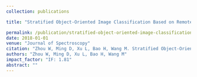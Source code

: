```yaml
---
collection: publications

title: "Stratified Object-Oriented Image Classification Based on Remote Sensing Image Scene Division"

permalink: /publication/stratified-object-oriented-image-classification-based-on-remote-sensing-image-scene-division
date: 2018-01-01
venue: "Journal of Spectroscopy"
citation: "Zhou W, Ming D, Xu L, Bao H, Wang M. Stratified Object-Oriented Image Classification Based on Remote Sensing Image Scene Division. Journal of Spectroscopy, 2018(1):1-11."
authors: "Zhou W, Ming D, Xu L, Bao H, Wang M"
impact_factor: "IF: 1.81"
abstract: ""
---
```

